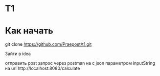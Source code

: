 # T1
# Как начать

git clone https://github.com/Praepost/t1.git

Зайти в idea

отправить post запрос через postman на с json параметром inputString на url http://localhost:8080/calculate
